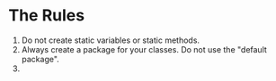
# The Rules

1. Do not create static variables or static methods.
2. Always create a package for your classes. Do not use the "default package".
3. 